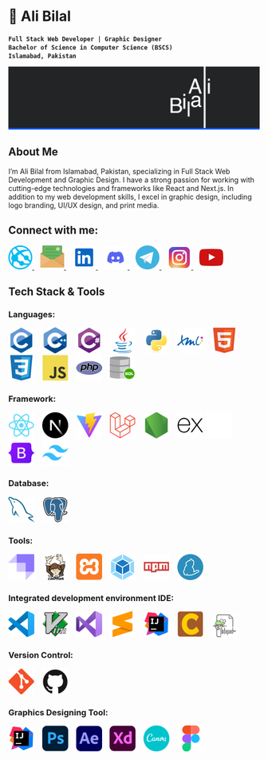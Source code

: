 # 🌟 Ali Bilal
**`Full Stack Web Developer | Graphic Designer`** <br>
**`Bachelor of Science in Computer Science (BSCS)`** <br>
**`Islamabad, Pakistan`**

![Full Stack Web Development & Graphic Designer](./img/cover-img.png)

## About Me
I’m Ali Bilal from Islamabad, Pakistan, specializing in Full Stack Web Development and Graphic Design. I have a strong passion for working with cutting-edge technologies and frameworks like React and Next.js. In addition to my web development skills, I excel in graphic design, including logo branding, UI/UX design, and print media.

## Connect with me:

<a href="http://www.AliBilal.com/" title="AliBilal.com">
  <picture>
    <source media="(prefers-color-scheme: dark)" srcset="./img/connect-with-me-section/globe-dark.svg">
    <source media="(prefers-color-scheme: light)" srcset="./img/connect-with-me-section/globe-light.svg">
    <img alt="Website:AliBilal.com" src="./img/connect-with-me-section/globe-default.svg">
  </picture>
</a>&nbsp;&nbsp;
<a href="mailto:MrAliBilal@Outlook.com" title="Email: MrAliBilal@Outlook.com">
  <picture>
    <source media="(prefers-color-scheme: dark)" srcset="./img/connect-with-me-section/email-dark.svg">
    <source media="(prefers-color-scheme: light)" srcset="./img/connect-with-me-section/email-light.svg">
    <img alt="Email:MrAliBilal@Outlook.com" src="./img/connect-with-me-section/email-default.svg">
  </picture>
</a>&nbsp;&nbsp;
<a href="https://linkedin.com/in/MrAliBilal" title="LinkedIn: MrAliBilal">
  <picture>
    <source media="(prefers-color-scheme: dark)" srcset="./img/connect-with-me-section/linkedin-dark.svg">
    <source media="(prefers-color-scheme: light)" srcset="./img/connect-with-me-section/linkedin-light.svg">
    <img alt="" src="./img/connect-with-me-section/linkedin-default.svg">
  </picture>
</a>&nbsp;&nbsp;
<a href="http://discordapp.com/users/MrAliBilal" title="Discord: MrAliBilal">
  <picture>
    <source media="(prefers-color-scheme: dark)" srcset="./img/connect-with-me-section/discord-dark.svg">
    <source media="(prefers-color-scheme: light)" srcset="./img/connect-with-me-section/discord-light.svg">
    <img alt="Discord: MrAliBilal" src="./img/connect-with-me-section/discord-default.svg">
  </picture>
</a>&nbsp;&nbsp;
<a href="https://t.me/MrAlibilal" title="Telegram: MrAliBilal">
  <picture>
    <source media="(prefers-color-scheme: dark)" srcset="./img/connect-with-me-section/telegram-dark.svg">
    <source media="(prefers-color-scheme: light)" srcset="./img/connect-with-me-section/telegram-light.svg">
    <img alt="Telegram: MrAliBilal" src="./img/connect-with-me-section/telegram-default.svg">
  </picture>
</a>&nbsp;&nbsp;
<a href="https://www.instagram.com/Mr.AliBilal" title="Instagram: Mr.AliBilal">
  <picture>
    <source media="(prefers-color-scheme: dark)" srcset="./img/connect-with-me-section/instagram-dark.svg">
    <source media="(prefers-color-scheme: light)" srcset="./img/connect-with-me-section/instagram-light.svg">
    <img alt="Instagram: Mr.AliBilal" src="./img/connect-with-me-section/instagram-default.svg">
  </picture>
</a>&nbsp;&nbsp;
<a href="https://www.youtube.com/@MrAliBilal" title="Youtube: @MrAliBilal">
  <picture>
    <source media="(prefers-color-scheme: dark)" srcset="./img/connect-with-me-section/youtube-dark.svg">
    <source media="(prefers-color-scheme: light)" srcset="./img/connect-with-me-section/youtube-light.svg">
    <img alt="Youtube: @MrAliBilal" src="./img/connect-with-me-section/youtube-default.svg">
  </picture>
</a>

## Tech Stack & Tools

### Languages:
![Language: C](./img/tools/c-original.svg "Language: C")
&nbsp;&nbsp;
![Language: C++](./img/tools/cplusplus-original.svg "Language: C++")
&nbsp;&nbsp;
![Language: C#](./img/tools/csharp-original.svg "Language: C#")
&nbsp;&nbsp;
![Language: Java](./img/tools/java-original.svg "Language: Java")
&nbsp;&nbsp;
![Language:Python ](./img/tools/python-original.svg "Language: Python")
&nbsp;&nbsp;
![Markup Language: XML](./img/tools/xml-original.svg "Markup Language: XML")
&nbsp;&nbsp;
![Markup Language: HTML](./img/tools/html5-original.svg "Markup Language: HTML")
&nbsp;&nbsp;
![Markup Language: CSS](./img/tools/css3-original.svg "Markup Language: CSS")
&nbsp;&nbsp;
![Language: JavaScript](./img/tools/javascript-original.svg "Language: JavaScript")
&nbsp;&nbsp;
![Language: PHP](./img/tools/php-original.svg "Language: PHP")
&nbsp;&nbsp;
![Language: SQL](./img/tools/sql-original.svg "Language: SQL")

### Framework:
![JavaScript library: React](./img/tools/react-original.svg "JavaScript library: React")
&nbsp;&nbsp;
![JavaScript Framework: Next](./img/tools/nextjs-original.svg "JavaScript Framework: Next")
&nbsp;&nbsp;
![JavaScript Framework: Vite](./img/tools/vitejs-original.svg "JavaScript Framework: Vite")
&nbsp;&nbsp;
![PHP Framework: Laravel](./img/tools/laravel-original.svg "PHP Framework: Laravel")
&nbsp;&nbsp;
![JavaScript Framework: Node](./img/tools/nodejs-original.svg "JavaScript Framework: Node")
&nbsp;&nbsp;
![JavaScript Framework: Express](./img/tools/express-original.svg#gh-light-mode-only "JavaScript Framework: Express")
![JavaScript Framework: Express](./img/tools/express-dark.svg#gh-dark-mode-only "JavaScript Framework: Express")
&nbsp;&nbsp;
![CSS Framework: Bootstrap](./img/tools/bootstrap-original.svg "CSS Framework: Bootstrap")
&nbsp;&nbsp;
![CSS Framework: TailWind](./img/tools/tailwindcss-original.svg "CSS Framework: TailWind")

### Database:
![DataBase: MySQL](./img/tools/mysql-original.svg "DataBase: MySQL")
&nbsp;&nbsp;
![DataBase: PostgreSQL](./img/tools/postgresql-original.svg "DataBase: PostgreSQL")

### Tools:
![Content Management System CMS: Strapi](./img/tools/strapi.svg "Content Management System CMS: Strapi")
&nbsp;&nbsp;
![Dependency Management Tool: Composer](./img/tools/composer-original.svg "Dependency Management Tool: Composer")
&nbsp;&nbsp;
![Cross-Platform Web Server Solution Stack: XAMPP](./img/tools/xampp.svg "Cross-Platform Web Server Solution Stack: XAMPP")
&nbsp;&nbsp;
![Module Bundler: Webpack](./img/tools/webpack-original.svg "Module Bundler: Webpack")
&nbsp;&nbsp;
![Package Manager: NPM](./img/tools/npm-original-wordmark.svg "Package Manager: NPM")
&nbsp;&nbsp;
![Package Manager: Yarn](./img/tools/yarn-original.svg "Package Manager: Yarn")

### Integrated development environment IDE:
![Source Code Editor: VS Code](./img/tools/vscode-original.svg "Source Code Editor: VS Code")
&nbsp;&nbsp;
![Screen-Based Text Editor: Vim](./img/tools/vim-original.svg "Screen-Based Text Editor: Vim")
&nbsp;&nbsp;
![IDE (C#, C++): Visual Studio](./img/tools/visualstudio-original.svg "IDE (C#, C++): Visual Studio")
&nbsp;&nbsp;
![Source Code Editor: Sublime Text](./img/tools/sublimetext-icon-svgrepo-com.svg "Source Code Editor: Sublime Text")
&nbsp;&nbsp;
![IDE (Java): IntelliJ](./img/tools/intellij-original.svg "IDE ( Java): IntelliJ")
&nbsp;&nbsp;
![IDE (C, C++): CodeLite ](./img/tools/codelite-logo.svg "IDE (C, C++): CodeLite ")
&nbsp;&nbsp;
![Text Editor: NotePad ++](./img/tools/Notepad++_Logo.svg "Text Editor: NotePad ++")
&nbsp;&nbsp;
<!-- ![IDE (C, C++): Dev-C++](./img/tools "IDE (C, C++): Dev-C++")
&nbsp;&nbsp;
![IDE (C, C++): Turbo c++](./img/tools "IDE (C, C++): Turbo c++")
&nbsp;&nbsp;
![Command-Line Interface for Git: Git Bash](./img/tools "Command-Line Interface for Git: Git Bash")
&nbsp;&nbsp;
![Command-Line Tools: Windows Terminal](./img/tools "Command-Line Tools: Windows Terminal") -->

### Version Control:
![Version Control System VCS: Git](./img/tools/git-original.svg "Version Control System VCS: Git")
&nbsp;&nbsp;
![Web-Based Hosting Service: GitHub](./img/tools/github-original.svg "Web-Based Hosting Service: GitHub")

### Graphics Designing Tool:
![Vector Graphics Editor: Adobe Illustrator](./img/tools/intellij-original.svg "Vector Graphics Editor: Adobe Illustrator")
&nbsp;&nbsp;
![Raster Graphics Editor: Adobe Photoshop](./img/tools/photoshop-original.svg "Raster Graphics Editor: Adobe Photoshop")
&nbsp;&nbsp;
![Motion Graphics and Visual Effects Software: Adobe After Effects](./img/tools/aftereffects-original.svg "Motion Graphics and Visual Effects Software: Adobe After Effects")
&nbsp;&nbsp;
![Design and Prototyping Tool: Adobe XD](./img/tools/xd-original.svg "Design and Prototyping Tool: Adobe XD")
&nbsp;&nbsp;
![Graphic Design Tool: Canva](./img/tools/canva-original.svg "Graphic Design Tool: Canva")
&nbsp;&nbsp;
![Design and Prototyping Tool: Figma](./img/tools/figma-original.svg "Framework: ")
&nbsp;&nbsp;
<!-- ![Low-Fidelity UI wireframing tool: Balsamiq](./img/tools "Low-Fidelity UI wireframing tool: Balsamiq") -->


















<!-- [<img align="left" alt="React" width="26px" src="https://cdn.jsdelivr.net/gh/devicons/devicon/icons/react/react-original.svg" style="padding-right:10px;" />](https://react.dev/)
[<img align="left" alt="Next.js" width="26px" src="https://cdn.jsdelivr.net/gh/devicons/devicon/icons/nextjs/nextjs-original.svg" style="padding-right:10px;" />](https://nextjs.org/)
[<img align="left" alt="Vite.js" width="26px" src="https://cdn.jsdelivr.net/gh/devicons/devicon/icons/vitejs/vitejs-original.svg" style="padding-right:10px;" />](https://vitejs.dev/)
[<img align="left" alt="Bootstrap CSS" width="26px" src="https://cdn.jsdelivr.net/gh/devicons/devicon/icons/bootstrap/bootstrap-original.svg" style="padding-right:10px;" />](https://getbootstrap.com/)
[<img align="left" alt="Tailwind CSS" width="26px" src="https://github.com/devicons/devicon/blob/v2.16.0/icons/tailwindcss/tailwindcss-original.svg" style="padding-right:10px;" />](https://tailwindcss.com/)
[<img align="left" alt="HTML5" width="26px" src="https://cdn.jsdelivr.net/gh/devicons/devicon/icons/html5/html5-original.svg" style="padding-right:10px;" />](https://developer.mozilla.org/en-US/docs/Web/Guide/HTML/HTML5)
[<img align="left" alt="CSS3" width="26px" src="https://cdn.jsdelivr.net/gh/devicons/devicon/icons/css3/css3-original.svg" style="padding-right:10px;" />](https://developer.mozilla.org/en-US/docs/Web/CSS)
[<img align="left" alt="JavaScript" width="26px" src="https://cdn.jsdelivr.net/gh/devicons/devicon/icons/javascript/javascript-original.svg" style="padding-right:10px;" />](https://developer.mozilla.org/en-US/docs/Web/JavaScript)<br>


### Backend:
[<img align="left" alt="Laravel" width="26px" src="https://github.com/devicons/devicon/blob/v2.16.0/icons/laravel/laravel-original.svg" style="padding-right:10px;" />](https://laravel.com/)
[<img align="left" alt="Node.js" width="26px" src="https://cdn.jsdelivr.net/gh/devicons/devicon/icons/nodejs/nodejs-original.svg" style="padding-right:10px;" />](https://nodejs.org/)
[<img align="left" alt="Express" width="26px" src="https://cdn.jsdelivr.net/gh/devicons/devicon/icons/express/express-original.svg" style="padding-right:10px;" />](https://expressjs.com/)
[<img align="left" alt="PHP" width="26px" src="https://cdn.jsdelivr.net/gh/devicons/devicon/icons/php/php-original.svg" style="padding-right:10px;" />](https://www.php.net/)<br>

### Databases:
[<img align="left" alt="SQL" width="26px" src="https://github.com/devicons/devicon/blob/v2.16.0/icons/sqldeveloper/sqldeveloper-plain.svg" style="padding-right:10px;" />](https://en.wikipedia.org/wiki/SQL)
[<img align="left" alt="MySQL" width="26px" src="https://cdn.jsdelivr.net/gh/devicons/devicon/icons/mysql/mysql-original.svg" style="padding-right:10px;" />](https://www.mysql.com/)
[<img align="left" alt="PostgreSQL" width="26px" src="https://cdn.jsdelivr.net/gh/devicons/devicon/icons/postgresql/postgresql-original.svg" style="padding-right:10px;" />](https://www.postgresql.org/)<br>

### Design:
[<img align="left" alt="Adobe Illustrator" width="26px" src="https://cdn.jsdelivr.net/gh/devicons/devicon/icons/illustrator/illustrator-line.svg" style="padding-right:10px;" />](https://www.adobe.com/products/illustrator.html)
[<img align="left" alt="Adobe Photoshop" width="26px" src="https://github.com/devicons/devicon/blob/v2.16.0/icons/photoshop/photoshop-original.svg" style="padding-right:10px;" />](https://www.adobe.com/products/photoshop.html)
[<img align="left" alt="Adobe After Effects" width="26px" src="https://cdn.jsdelivr.net/gh/devicons/devicon/icons/aftereffects/aftereffects-original.svg" style="padding-right:10px;" />](https://www.adobe.com/products/aftereffects.html)
[<img align="left" alt="Canva" width="26px" src="https://upload.wikimedia.org/wikipedia/commons/0/08/Canva_icon_2021.svg" style="padding-right:10px;" />](https://www.canva.com/)
[<img align="left" alt="Figma" width="26px" src="https://cdn.jsdelivr.net/gh/devicons/devicon/icons/figma/figma-original.svg" style="padding-right:10px;" />](https://www.figma.com/)<br>


### Version Control:
[<img align="left" alt="Git" width="26px" src="https://cdn.jsdelivr.net/gh/devicons/devicon/icons/git/git-original.svg" style="padding-right:10px;" />](https://git-scm.com/)
[<img align="left" alt="GitHub" width="26px" src="https://cdn.jsdelivr.net/gh/devicons/devicon/icons/github/github-original.svg" style="padding-right:10px;" />](https://github.com/)<br>

### Other Tools:
[<img align="left" alt="VS Code" width="26px" src="https://cdn.jsdelivr.net/gh/devicons/devicon/icons/vscode/vscode-original.svg" style="padding-right:10px;" />](https://code.visualstudio.com/)
[<img align="left" alt="Webpack" width="26px" src="https://cdn.jsdelivr.net/gh/devicons/devicon/icons/webpack/webpack-original.svg" style="padding-right:10px;" />](https://webpack.js.org/)
[<img align="left" alt="npm" width="26px" src="https://cdn.jsdelivr.net/gh/devicons/devicon/icons/npm/npm-original-wordmark.svg" style="padding-right:10px;" />](https://www.npmjs.com/)
[<img align="left" alt="yarn" width="26px" src="https://cdn.jsdelivr.net/gh/devicons/devicon/icons/yarn/yarn-original.svg" style="padding-right:10px;" />](https://yarnpkg.com/)<br>

---

[![Top Langs](https://github-readme-stats.vercel.app/api/top-langs/?username=MrAliBilal&theme=dark)](https://github.com/anuraghazra/github-readme-stats)

![GitHub stats](https://github-readme-stats.vercel.app/api?username=MrAliBilal&show_icons=true&count_private=true&theme=dark)  

![GitHub streak stats](https://streak-stats.demolab.com/?user=MrAliBilal&theme=dark)   -->

















<!--
**MrAliBilal/MrAliBilal** is a ✨ _special_ ✨ repository because its `README.md` (this file) appears on your GitHub profile.

Here are some ideas to get you started:

- 🔭 I’m currently working on ...
- 🌱 I’m currently learning ...
- 👯 I’m looking to collaborate on ...
- 🤔 I’m looking for help with ...
- 💬 Ask me about ...
- 📫 How to reach me: ...
- 😄 Pronouns: ...
- ⚡ Fun fact: ...
![Top Langs](https://github-readme-stats.vercel.app/api/top-langs/?username=MrAliBilal&layout=compact&langs_count=8&theme=dark)

## Hi there 👋

I’m Ali Bilal from Islamabad, Pakistan, specializing in Full Stack Web Development and Graphic Design. I have a strong passion for working with cutting-edge technologies and frameworks like React and Next.js. In addition to my web development skills, I excel in graphic design, including logo branding, UI/UX design, and print media.

[![Ali's GitHub stats](https://github-readme-stats.vercel.app/api?username=MrAliBilal&show_icons=true&theme=dark)](https://github.com/anuraghazra/github-readme-stats)


-->
